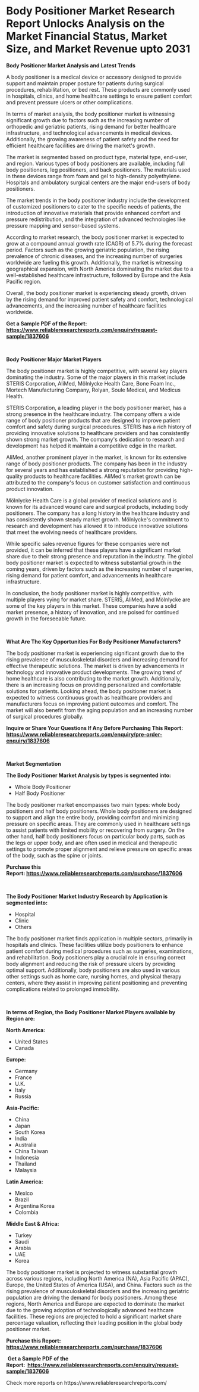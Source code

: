 <p><h1>Body Positioner Market Research Report Unlocks Analysis on the Market Financial Status, Market Size, and Market Revenue upto 2031</h1></p><p><strong>Body Positioner Market Analysis and Latest Trends</strong></p>
<p><p>A body positioner is a medical device or accessory designed to provide support and maintain proper posture for patients during surgical procedures, rehabilitation, or bed rest. These products are commonly used in hospitals, clinics, and home healthcare settings to ensure patient comfort and prevent pressure ulcers or other complications.</p><p>In terms of market analysis, the body positioner market is witnessing significant growth due to factors such as the increasing number of orthopedic and geriatric patients, rising demand for better healthcare infrastructure, and technological advancements in medical devices. Additionally, the growing awareness of patient safety and the need for efficient healthcare facilities are driving the market's growth.</p><p>The market is segmented based on product type, material type, end-user, and region. Various types of body positioners are available, including full body positioners, leg positioners, and back positioners. The materials used in these devices range from foam and gel to high-density polyethylene. Hospitals and ambulatory surgical centers are the major end-users of body positioners.</p><p>The market trends in the body positioner industry include the development of customized positioners to cater to the specific needs of patients, the introduction of innovative materials that provide enhanced comfort and pressure redistribution, and the integration of advanced technologies like pressure mapping and sensor-based systems.</p><p>According to market research, the body positioner market is expected to grow at a compound annual growth rate (CAGR) of 5.7% during the forecast period. Factors such as the growing geriatric population, the rising prevalence of chronic diseases, and the increasing number of surgeries worldwide are fueling this growth. Additionally, the market is witnessing geographical expansion, with North America dominating the market due to a well-established healthcare infrastructure, followed by Europe and the Asia Pacific region.</p><p>Overall, the body positioner market is experiencing steady growth, driven by the rising demand for improved patient safety and comfort, technological advancements, and the increasing number of healthcare facilities worldwide.</p></p>
<p><strong>Get a Sample PDF of the Report:&nbsp; <a href="https://www.reliableresearchreports.com/enquiry/request-sample/1837606">https://www.reliableresearchreports.com/enquiry/request-sample/1837606</a></strong></p>
<p>&nbsp;</p>
<p><strong>Body Positioner Major Market Players</strong></p>
<p><p>The body positioner market is highly competitive, with several key players dominating the industry. Some of the major players in this market include STERIS Corporation, AliMed, Mölnlycke Health Care, Bone Foam Inc., Mortech Manufacturing Company, Rolyan, Soule Medical, and Medicus Health.</p><p>STERIS Corporation, a leading player in the body positioner market, has a strong presence in the healthcare industry. The company offers a wide range of body positioner products that are designed to improve patient comfort and safety during surgical procedures. STERIS has a rich history of providing innovative solutions to healthcare providers and has consistently shown strong market growth. The company's dedication to research and development has helped it maintain a competitive edge in the market.</p><p>AliMed, another prominent player in the market, is known for its extensive range of body positioner products. The company has been in the industry for several years and has established a strong reputation for providing high-quality products to healthcare facilities. AliMed's market growth can be attributed to the company's focus on customer satisfaction and continuous product innovation.</p><p>Mölnlycke Health Care is a global provider of medical solutions and is known for its advanced wound care and surgical products, including body positioners. The company has a long history in the healthcare industry and has consistently shown steady market growth. Mölnlycke's commitment to research and development has allowed it to introduce innovative solutions that meet the evolving needs of healthcare providers.</p><p>While specific sales revenue figures for these companies were not provided, it can be inferred that these players have a significant market share due to their strong presence and reputation in the industry. The global body positioner market is expected to witness substantial growth in the coming years, driven by factors such as the increasing number of surgeries, rising demand for patient comfort, and advancements in healthcare infrastructure.</p><p>In conclusion, the body positioner market is highly competitive, with multiple players vying for market share. STERIS, AliMed, and Mölnlycke are some of the key players in this market. These companies have a solid market presence, a history of innovation, and are poised for continued growth in the foreseeable future.</p></p>
<p>&nbsp;</p>
<p><strong>What Are The Key Opportunities For Body Positioner Manufacturers?</strong></p>
<p><p>The body positioner market is experiencing significant growth due to the rising prevalence of musculoskeletal disorders and increasing demand for effective therapeutic solutions. The market is driven by advancements in technology and innovative product developments. The growing trend of home healthcare is also contributing to the market growth. Additionally, there is an increasing focus on providing personalized and comfortable solutions for patients. Looking ahead, the body positioner market is expected to witness continuous growth as healthcare providers and manufacturers focus on improving patient outcomes and comfort. The market will also benefit from the aging population and an increasing number of surgical procedures globally.</p></p>
<p><strong>Inquire or Share Your Questions If Any Before Purchasing This Report: <a href="https://www.reliableresearchreports.com/enquiry/pre-order-enquiry/1837606">https://www.reliableresearchreports.com/enquiry/pre-order-enquiry/1837606</a></strong></p>
<p>&nbsp;</p>
<p><strong>Market Segmentation</strong></p>
<p><strong>The Body Positioner Market Analysis by types is segmented into:</strong></p>
<p><ul><li>Whole Body Positioner</li><li>Half Body Positioner</li></ul></p>
<p><p>The body positioner market encompasses two main types: whole body positioners and half body positioners. Whole body positioners are designed to support and align the entire body, providing comfort and minimizing pressure on specific areas. They are commonly used in healthcare settings to assist patients with limited mobility or recovering from surgery. On the other hand, half body positioners focus on particular body parts, such as the legs or upper body, and are often used in medical and therapeutic settings to promote proper alignment and relieve pressure on specific areas of the body, such as the spine or joints.</p></p>
<p><strong>Purchase this Report:&nbsp;<a href="https://www.reliableresearchreports.com/purchase/1837606">https://www.reliableresearchreports.com/purchase/1837606</a></strong></p>
<p>&nbsp;</p>
<p><strong>The Body Positioner Market Industry Research by Application is segmented into:</strong></p>
<p><ul><li>Hospital</li><li>Clinic</li><li>Others</li></ul></p>
<p><p>The body positioner market finds application in multiple sectors, primarily in hospitals and clinics. These facilities utilize body positioners to enhance patient comfort during medical procedures such as surgeries, examinations, and rehabilitation. Body positioners play a crucial role in ensuring correct body alignment and reducing the risk of pressure ulcers by providing optimal support. Additionally, body positioners are also used in various other settings such as home care, nursing homes, and physical therapy centers, where they assist in improving patient positioning and preventing complications related to prolonged immobility.</p></p>
<p>&nbsp;</p>
<p><strong>In terms of Region, the Body Positioner Market Players available by Region are:</strong></p>
<p>
    <p> <strong> North America: </strong>
        <ul>
            <li>United States</li>
            <li>Canada</li>
        </ul>
        </p> 
    <p> <strong> Europe: </strong>
        <ul>
            <li>Germany</li>
            <li>France</li>
            <li>U.K.</li>
            <li>Italy</li>
            <li>Russia</li>
        </ul>
        </p> 
    <p> <strong> Asia-Pacific: </strong>
        <ul>
            <li>China</li>
            <li>Japan</li>
            <li>South Korea</li>
            <li>India</li>
            <li>Australia</li>
            <li>China Taiwan</li>
            <li>Indonesia</li>
            <li>Thailand</li>
            <li>Malaysia</li>
        </ul>
        </p> 
    <p> <strong> Latin America: </strong>
        <ul>
            <li>Mexico</li>
            <li>Brazil</li>
            <li>Argentina Korea</li>
            <li>Colombia</li>
        </ul>
        </p> 
    <p> <strong> Middle East & Africa: </strong>
        <ul>
            <li>Turkey</li>
            <li>Saudi</li>
            <li>Arabia</li>
            <li>UAE</li>
            <li>Korea</li>
        </ul>
    </p>
    </p>
<p><p>The body positioner market is projected to witness substantial growth across various regions, including North America (NA), Asia Pacific (APAC), Europe, the United States of America (USA), and China. Factors such as the rising prevalence of musculoskeletal disorders and the increasing geriatric population are driving the demand for body positioners. Among these regions, North America and Europe are expected to dominate the market due to the growing adoption of technologically advanced healthcare facilities. These regions are projected to hold a significant market share percentage valuation, reflecting their leading position in the global body positioner market.</p></p>
<p><strong>Purchase this Report: <a href="https://www.reliableresearchreports.com/purchase/1837606">https://www.reliableresearchreports.com/purchase/1837606</a></strong></p>
<p>&nbsp;<strong>Get a Sample PDF of the Report:&nbsp;&nbsp;<a href="https://www.reliableresearchreports.com/enquiry/request-sample/1837606">https://www.reliableresearchreports.com/enquiry/request-sample/1837606</a></strong></p>
<p><strong></strong></p>
<p>Check more reports on https://www.reliableresearchreports.com/</p>